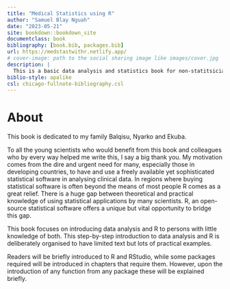 ```yaml
--- 
title: "Medical Statistics using R"
author: "Samuel Blay Nguah"
date: "2023-05-21"
site: bookdown::bookdown_site
documentclass: book
bibliography: [book.bib, packages.bib]
url: https://medstastwithr.netlify.app/
# cover-image: path to the social sharing image like images/cover.jpg
description: |
  This is a basic data analysis and statistics book for non-statitsicians and statisticians.
biblio-style: apalike
csl: chicago-fullnote-bibliography.csl
---
```


# About

This book is dedicated to my family Balqisu, Nyarko and Ekuba.

To all the young scientists who would benefit from this book and colleagues who by every way helped me write this, I say a big thank you. My motivation comes from the dire and urgent need for many, especially those in developing countries, to have and use a freely available yet sophisticated statistical software in analysing clinical data. In regions where buying statistical software is often beyond the
means of most people R comes as a great relief. There is a huge gap between theoretical and practical knowledge of using statistical applications by many scientists. R, an open-source statistical software offers a unique but vital opportunity to bridge this gap.

This book focuses on introducing data analysis and R to persons with little knowledge of both. This step-by-step introduction to data analysis and R is deliberately organised to have limited text but lots of practical examples. 

Readers will be briefly introduced to R and RStudio, while some packages required will be introduced in chapters that require them. However, upon the introduction of any function from any package these will be explained briefly.
 




